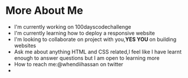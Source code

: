 <!DOCTYPE html >
<html >
<head>
<header>
<title>Hi there</title>
<!-- ### Hi there 👋 -->
</header>
<head>
<body>
<h1>More About Me</h1>
<ul>
<li>I'm currently working on 100dayscodechallenge</li>
<li>I'm currently learning how to deploy a responsive website</li>
<li>I'm looking to collaborate on project with you,<strong>YES YOU </strong> on building websites</li>
<li>Ask me about anything HTML and CSS related,I feel like I have learnt enough to answer questions but I am open to learning more</li>
<li>How to reach me:@whendiihassan on twitter<li>
</ul>
</body>
</html>
<!--
**yewande-hassan/yewande-hassan** is a ✨ _special_ ✨ repository because its `README.md` (this file) appears on your GitHub profile.

Here are some ideas to get you started:

- 🔭 I’m currently working on ...
- 🌱 I’m currently learning ...
- 👯 I’m looking to collaborate on ...
- 🤔 I’m looking for help with ...
- 💬 Ask me about ...
- 📫 How to reach me: ...
- 😄 Pronouns: ...
- ⚡ Fun fact: ...
-->
